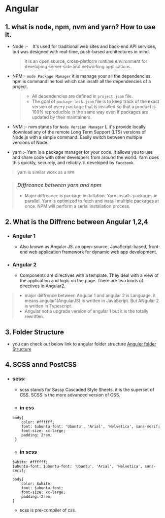 # Angular

## <b>1. what is node, npm, nvm and yarn? How to use it.</b>

- Node :- &nbsp;&nbsp; It's used for traditional web sites and back-end API services, but was designed with real-time, push-based architectures in mind.

    > it is an open source, cross-platform runtime environment for developing server-side and networking applications.

- NPM:- `node Package Manager` it is manage your all the dependencies. npm is commandline tool which can insatll all the dependencies of a project.

    > - All dependencies are defined in `project.json` file.
    > - The goal of `package-lock.json` file is to keep track of the exact version of every package that is installed so that a product is 100% reproducible in the same way even if packages are updated by their maintainers.

- NVM :- nvm stands for `Node Version Manager` L it's provide locally download any of the remote Long Term Support (LTS) versions of Node.js with a simple command. Easily switch between multiple versions of Node.

- yarn :- Yarn is a package manager for your code. It allows you to use and share code with other developers from around the world. Yarn does this quickly, securely, and reliably. it developed by `facebook`.

> yarn is similar work as a `NPM`

> ### ***Diffreance between yarn and npm***
> - Major diffreance is package installation. Yarn installs packages in parallel. Yarn is optimized to fetch and install multiple packages at once. NPM will perform a serial installation process.

## <b>2. What is the Diffrenc between Angular 1,2,4</b>

- ### Angular 1 
    - Also known as Angular JS. an open-source, JavaScript-based, front-end web application framework for dynamic web app development.
    

- ### Angular 2
    - Components are directives with a template. They deal with a view of the application and logic on the page. There are two kinds of directives in Angular2.

> - major diiffrence between Angular 1 and angular 2 is Language. it means angular1(AngularJS) is written in JavaScript. But ANgular 2 is written in Typescript. 
> - Angular not a upgrade version of angular 1 but it is the totally rewritten.


## <b>3. Folder Structure</b>
- you can check out below link to angular folder structure
[Anguler folder Structure](https://angular.io/guide/file-structure)


## <b>4. SCSS annd PostCSS</b>

- ### scss:
    - scss stands for Sassy Cascaded Style Sheets. it  is the superset of CSS. SCSS is the more advanced version of CSS.

     - ### in css
    ```
    body{
        color: #ffffff;
        font: $ubuntu-font: 'Ubuntu', 'Arial', 'Helvetica', sans-serif;
        font-size: xx-large;
        padding: 2rem;
     }
    ```
    - ### in scss 

    ```
    $white: #ffffff;
    $ubuntu-font: $ubuntu-font: 'Ubuntu', 'Arial', 'Helvetica', sans-serif;

    body{
        color: $white;
        font: $ubuntu-font;
        font-size: xx-large;
        padding: 2rem;
    }
    ```

    - scss is pre-compiler of css.

